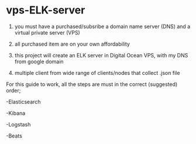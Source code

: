# vps-ELK-server

1. you must have a purchased/subsribe a domain name server (DNS) and a virtual private server (VPS)

2. all purchased item are on your own affordability

3. this project will create an ELK server in Digital Ocean VPS, with my DNS from google domain

4. multiple client from wide range of clients/nodes that collect .json file



For this guide to work, all the steps are must in the correct (suggested) order;

-Elasticsearch

-Kibana

-Logstash

-Beats

